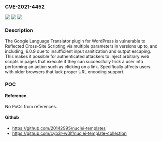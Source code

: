 ### [CVE-2021-4452](https://cve.mitre.org/cgi-bin/cvename.cgi?name=CVE-2021-4452)
![](https://img.shields.io/static/v1?label=Product&message=Translate%20WordPress%20%E2%80%93%20Google%20Language%20Translator&color=blue)
![](https://img.shields.io/static/v1?label=Version&message=*%3C%206.0.10%20&color=brighgreen)
![](https://img.shields.io/static/v1?label=Vulnerability&message=CWE-79%20Improper%20Neutralization%20of%20Input%20During%20Web%20Page%20Generation%20('Cross-site%20Scripting')&color=brighgreen)

### Description

The Google Language Translator plugin for WordPress is vulnerable to Reflected Cross-Site Scripting via multiple parameters in versions up to, and including, 6.0.9 due to insufficient input sanitization and output escaping. This makes it possible for authenticated attackers to inject arbitrary web scripts in pages that execute if they can successfully trick a user into performing an action such as clicking on a link. Specifically affects users with older browsers that lack proper URL encoding support.

### POC

#### Reference
No PoCs from references.

#### Github
- https://github.com/20142995/nuclei-templates
- https://github.com/cyb3r-w0lf/nuclei-template-collection

